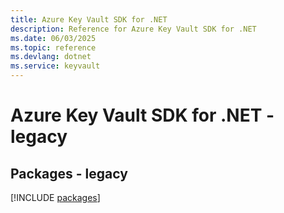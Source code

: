 ```yaml
---
title: Azure Key Vault SDK for .NET
description: Reference for Azure Key Vault SDK for .NET
ms.date: 06/03/2025
ms.topic: reference
ms.devlang: dotnet
ms.service: keyvault
---
```

# Azure Key Vault SDK for .NET - legacy
## Packages - legacy
[!INCLUDE [packages](key-vault-index.md)]